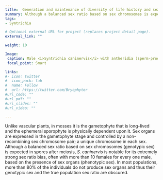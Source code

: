```yaml
---
title:  Generation and maintenance of diversity of life history and sexual systems
summary: Although a balanced sex ratio based on sex chromosomes is expected in spores after meiosis, <i>S. caninervis</i> is notable for its extremely strong sex ratio bias and low frequency of sexual reproduction.
tags:
- Syntrichia

# Optional external URL for project (replaces project detail page).
external_link: ""

weight: 10

Image:
 caption: Male <i>Syntrichia caninervis</i> with antheridia (sperm-producing sex organs).  
 focal_point: Smart

links:
#- icon: twitter
#  icon_pack: fab
#  name: Follow
#  url: https://twitter.com/Bryophyter
#url_code: ""
#url_pdf: ""
#url_slides: ""
#url_video: ""

---
```


Unlike vascular plants, in mosses it is the gametophyte that is long-lived and the ephemeral sporophyte is physically dependent upon it. 
Sex organs are expressed in the gametophyte stage and controlled by a non-recombining sex chromosome pair; a unique chromosome in each sex. 
Although a balanced sex ratio based on sex chromosomes (genotypic sex) is expected in spores after meiosis, <i>S. caninervis</i> is notable for its extremely strong sex ratio bias, often with more than 10 females for every one male, based on the presence of sex organs (phenotypic sex). 
In most populations, more than 80% of the individuals do not produce sex organs and thus their genotypic sex and the true population sex ratio are obscured.
